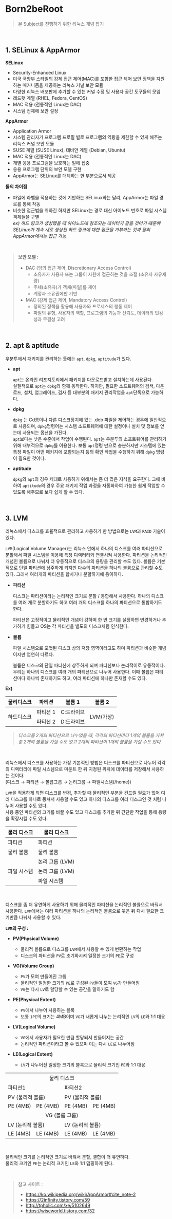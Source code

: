 # **Born2beRoot**

>본 Subject를 진행하기 위한 리눅스 개념 잡기

&nbsp;

## **1. SELinux & AppArmor**

**SELinux**

* Security-Enhanced Linux
* 미국 국방부 스타일의 강제 접근 제어(MAC)를 포함한 접근 제어 보안 정책을 지원하는 매커니즘을 제공하는 리눅스 커널 보안 모듈
* 다양한 리눅스 배포판에 추가할 수 있는 커널 수정 및 사용자 공간 도구들의 모임
* 레드햇 계열 (RHEL, Fedora, CentOS)
* MAC 적용 (전통적인 Linux는 DAC)
* 시스템 전체에 보안 설정

**AppArmor**

* Application Armor
* 시스템 관리자가 프로그램 프로필 별로 프로그램의 역량을 제한할 수 있게 해주는 리눅스 커널 보안 모듈
* SUSE 계열 (SUSE Linux), 데비안 계열 (Debian, Ubuntu)
* MAC 적용 (전통적인 Linux는 DAC)
* 개별 응용 프로그램을 보호하는 일에 집중
* 응용 프로그램 단위의 보안 모델 구현
* AppArmor는 SELinux를 대체하는 한 부분으로서 제공

**둘의 차이점**

* 파일에 라벨을 적용하는 것에 기반하는 SELinux와는 달리, AppArmor는 파일 경로를 통해 작동
* 비슷한 접근법을 취하긴 하지만 SELinux는 경로 대신 아이노드 번호로 파일 시스템 객체들을 구별  
*ex) 하드 링크가 생성됐을 때 아이노드에 참조되는 데이터가 같을 것이기 때문에 SELinux가 계속 새로 생성된 하드 링크에 대한 접근을 거부하는 것과 달리 AppArmor에서는 접근 가능*

&nbsp;

> **보안 모델 :**  
> * DAC (임의 접근 제어, Discretionary Access Control)
>   * 소유자가 사용자 또는 그룹이 자원에 접근하는 것을 조절 (소유자 자유재량)
>   * 주체(소유자)가 객체(파일)를 제어
>   * 계정과 소유권에만 기반
> * MAC (강제 접근 제어, Mandatory Access Control)
>   * 정의된 정책을 활용해 사용자와 프로세스의 행동 제어
>   * 파일의 유형, 사용자의 역할, 프로그램의 기능과 신뢰도, 데이터의 민감성과 무결성 고려

&nbsp;

## **2. apt & aptitude**

우분투에서 패키지를 관리하는 툴에는 `apt`, `dpkg`, `aptitude`가 있다.

* **apt**

    `apt`는 온라인 리포지토리에서 패키지를 다운로드받고 설치하는데 사용된다.  
    실질적으로 `apt`는 `dpkg`와 함께 동작한다. 하지만, 필요한 소프트웨어의 검색, 다운로드, 설치, 업그레이드, 검사 등 대부분의 패키지 관리작업을 `apt`단독으로 가능하다.

* **dpkg**

    `dpkg` 는 Cd룸이나 다른 디스크장치에 있는 .deb 파일을 제어하는 경우에 일반적으로 사용되며, `dpkg`명령어는 시스템 소프트웨어에 대한 설정이나 설치 및 정보를 얻는데 사용되는 옵션을 가진다.  
    `apt`보다는 낮은 수준에서 작업이 수행된다. `apt`는 우분투의 소프트웨어를 관리하기 위해 내부적으로 `dpkg`를 이용한다. 보통 `apt`명령 만으로 충분하지만 시스템에 있는 특정 파일이 어떤 패키지에 포함되는지 등의 확인 작업을 수행하기 위해 `dpkg` 명령이 필요한 것이다.

* **aptitude**

    `dpkg`와 `apt`의 경우 제대로 사용하기 위해서는 좀 더 많은 지식을 요구한다. 그에 비하여 `aptitude`의 경우 주요 패키지 작업 과정을 자동화하여 가능한 쉽게 작업할 수 있도록 해주므로 보다 쉽게 할 수 있다.

&nbsp;

## **3. LVM**

리눅스에서 디스크를 효율적으로 관리하고 사용하기 한 방법으로는 `LVM`과 `RAID` 기술이 있다.

`LVM`(Logical Volume Manager)는 리눅스 안에서 하나의 디스크를 여러 파티션으로 분할해서 파일 시스템을 이용해 특정 디렉터리와 연결시켜 사용한다. 파티션을 논리적인 개념인 볼륨으로 나눠서 더 유동적으로 디스크의 용량을 관리할 수도 있다. 볼륨은 기본적으로 단일 파티션에 상주하게 되지만 다수의 파티션을 하나의 볼륨으로 관리할 수도 있다. 그래서 여러개의 파티션을 합치거나 분할하기에 용이하다.

* **파티션**

    디스크는 파티션이라는 논리적인 크기로 분할 / 통합해서 사용한다. 하나의 디스크를 여러 개로 분할하기도 하고 여러 개의 디스크를 하나의 파티션으로 통합하기도 한다.


    파티션은 고정적이고 물리적인 개념이 강하며 한 번 크기를 설정하면 변경하거나 추가하기 힘들고 OS는 각 파티션을 별도의 디스크처럼 인식한다.

* **볼륨**

    파일 시스템으로 포맷된 디스크 상의 저장 영역이라고도 하며 파티션과 비슷한 개념이지만 엄연히 다르다.

    볼륨은 디스크의 단일 파티션에 상주하게 되며 파티션보다 논리적이로 유동적이다. 우리는 하나의 디스크를 여러 개의 파티션으로 나누어 사용한다. 이때 볼륨은 파티션마다 하나씩 존재하기도 하고, 여러 파티션에 하나만 존재할 수도 있다.

**Ex)**

<table>
    <thead>
        <tr>
            <th>물리디스크</th>
            <th>파티션</th>
            <th>볼륨 1</th>
            <th>볼륨 2</th>
        </tr>
    </thead>
    <tr>
        <td rowspan="3">하드디스크</td>
        <td>파티션 1</td>
        <td>C:드라이브</td>
        <td rowspan="3">LVM(가상)</td>
    </tr>
    <tr>
        <td>파티션 2</td>
        <td>D:드라이브</td>
    </tr>
</table>

> *디스크를 2개의 파티션으로 나누었을 때, 각각의 파티션마다 1개의 볼륨을 가져 총 2개의 볼륨을 가질 수도 있고 2개의 파티션이 1개의 볼륨을 가질 수도 있다.*

&nbsp;

리눅스에서 디스크를 사용하는 가장 기본적인 방법은 디스크를 파티션으로 나누어 각각의 디렉터리에 파일 시스템으로 마운트 한 뒤 지정된 위치에 데이터를 저장해서 사용하는 것이다.  
(디스크 → 파티션 → 볼륨그룹 → 논리그룹 → 파일시스템(/home))

`LVM`을 적용하게 되면 디스크를 변경, 추가할 때 물리적인 부분을 건드릴 필요가 없어 여러 디스크를 하나로 뭉쳐서 사용할 수도 있고 하나의 디스크를 여러 디스크인 것 처럼 나누어 사용할 수도 있다.  
사용 중인 파티션의 크기를 바꿀 수도 있고 디스크를 추가한 뒤 간단한 작업을 통해 용량을 확장시킬 수도 있다.

<table>
    <thead>
        <tr>
            <th>물리 디스크</th>
            <th>물리 디스크</th>
        <tr>
    </thead>
    <tr>
        <td>파티션</td>
        <td>파티션</td>
    </tr>
    <tr>
        <td>물리 볼륨</td>
        <td>물리 볼륨</td>
    </tr>
    <tr>
        <td rowspan="3">파일 시스템</td>
        <td>논리 그룹 (LVM)</td>
    </tr>
    <tr>
        <td>논리 그룹 (LVM)</td>
    </tr>
    <tr>
        <td>파일 시스템</td>
    </tr>
</table>

&nbsp;

디스크를 좀 더 유연하게 사용하기 위해 물리적인 파티션을 논리적인 볼륨으로 바꿔서 사용한다. `LVM`에서는 여러 파티션을 하나의 논리적인 볼륨으로 묶은 뒤 다시 필요한 크기만큼 나눠서 사용할 수 있다.

**`LVM`의 구성 :**

* **PV(Physical Volume)**

    * 물리적 볼륨으로 디스크를 `LVM`에서 사용할 수 있게 변환하는 작업
    * 디스크의 파티션을 `PV`로 초기화시켜 일정한 크기의 `PE`로 구성

* **VG(Volume Group)**

    * `PV`가 모여 만들어진 그룹
    * 물리적인 일정한 크기의 `PE`로 구성된 `PV`들이 모여 `VG`가 만들어짐
    * `VG`는 다시 `LV`로 할당할 수 있는 공간을 말하기도 함

* **PE(Physical Extent)**

    * `PV`에서 나누어 사용하는 블록
    * 보통 `1PE`의 크기는 4MB이며 `VG`가 새롭게 나누는 논리적인 `LV`의 `LE`와 1:1 대응

* **LV(Logical Volume)**

    * `VG`에서 사용자가 필요한 만큼 할당되서 만들어지는 공간
    * 논리적인 파티션이라고 볼 수 있으며 이는 다시 `LE`로 나누어짐

* **LE(Logical Extent)**

    * `LV`가 나누어진 일정한 크기의 블록으로 물리적 크기인 `PE`와 1:1 대응

<table>
    <tr>
        <td colspan="4" style="text-align: center">물리 디스크</td>
    </tr>
    <tr>
        <td colspan="2">파티션1</td>
        <td colspan="2">파티션2</td>
    </tr>
    <tr>
        <td colspan="2">PV (물리적 볼륨)</td>
        <td colspan="2">PV (물리적 볼륨)</td>
    </tr>
    <tr>
        <td>PE (4MB)</td>
        <td>PE (4MB)</td>
        <td>PE (4MB)</td>
        <td>PE (4MB)</td>
    </tr>
    <tr>
        <td colspan="4" style="text-align: center">VG (볼륨 그룹)</td>
    </tr>
    <tr>
        <td colspan="2">LV (논리적 볼륨)</td>
        <td colspan="2">LV (논리적 볼륨)</td>
    </tr>
    <tr>
        <td>LE (4MB)</td>
        <td>LE (4MB)</td>
        <td>LE (4MB)</td>
        <td>LE (4MB)</td>
    </tr>
</table>

&nbsp;

물리적인 크기를 논리적인 크기로 바꿔서 분할, 결합이 더 유연하다.  
물리적 크기인 `PE`는 논리적 크기인 `LE`와 1:1 맵핑하게 된다.

&nbsp;

>참고 사이트 :
> * https://ko.wikipedia.org/wiki/AppArmor#cite_note-2
> * https://2infinity.tistory.com/59
> * http://tpholic.com/xe/5102649
> * https://wiseworld.tistory.com/32